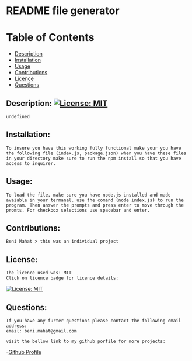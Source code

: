 
# README file generator

# Table of Contents
- [Description](#description)
- [Installation](#installation)
- [Usage](#usage)
- [Contributions](#contributions)
- [Licence](#licence)
- [Questions](#questions)

## Description: [![License: MIT](https://img.shields.io/badge/License-MIT-yellow.svg)](https://opensource.org/licenses/MIT)
    undefined
## Installation:
    To insure you have this working fully functional make your you have the following file (index.js, package.json) when you have these files in your directory make sure to run the npm install so that you have access to inquirer. 
## Usage:
    To load the file, make sure you have node.js installed and made avaiable in your termanal. use the comand (node index.js) to run the program. Then answer the prompts and press enter to move through the promts. For checkbox selections use spacebar and enter.
## Contributions:
    Beni Mahat > this was an individual project
## License:
    The licence used was: MIT
    Click on licence badge for licence details:
[![License: MIT](https://img.shields.io/badge/License-MIT-yellow.svg)](https://opensource.org/licenses/MIT)

## Questions:
    If you have any furter questions please contact the following email address:
    email: beni.mahat@gmail.com

    visit the bellow link to my github porfile for more projects:
-[Github Profile](https://www.github.com/benimahat1291)
    
    